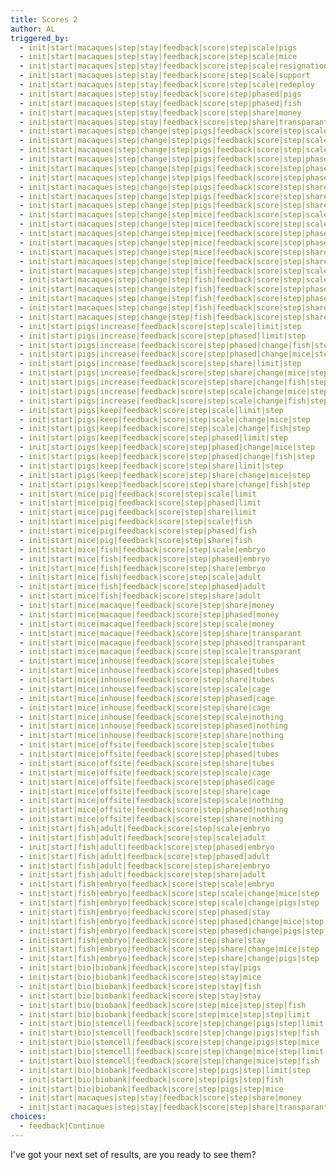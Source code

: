 ```yaml
---
title: Scores 2
author: AL
triggered_by:
  - init|start|macaques|step|stay|feedback|score|step|scale|pigs
  - init|start|macaques|step|stay|feedback|score|step|scale|mice
  - init|start|macaques|step|stay|feedback|score|step|scale|resignation
  - init|start|macaques|step|stay|feedback|score|step|scale|support
  - init|start|macaques|step|stay|feedback|score|step|scale|redeploy
  - init|start|macaques|step|stay|feedback|score|step|phased|pigs
  - init|start|macaques|step|stay|feedback|score|step|phased|fish
  - init|start|macaques|step|stay|feedback|score|step|share|money
  - init|start|macaques|step|stay|feedback|score|step|share|transparant
  - init|start|macaques|step|change|step|pigs|feedback|score|step|scale|limit|step
  - init|start|macaques|step|change|step|pigs|feedback|score|step|scale|change|mice|step
  - init|start|macaques|step|change|step|pigs|feedback|score|step|scale|change|fish|step
  - init|start|macaques|step|change|step|pigs|feedback|score|step|phased|limit|step
  - init|start|macaques|step|change|step|pigs|feedback|score|step|phased|change|mice|step
  - init|start|macaques|step|change|step|pigs|feedback|score|step|phased|change|fish|step
  - init|start|macaques|step|change|step|pigs|feedback|score|step|share|limit|step
  - init|start|macaques|step|change|step|pigs|feedback|score|step|share|change|mice|step
  - init|start|macaques|step|change|step|pigs|feedback|score|step|share|change|fish|step
  - init|start|macaques|step|change|step|mice|feedback|score|step|scale|limit
  - init|start|macaques|step|change|step|mice|feedback|score|step|scale|fish
  - init|start|macaques|step|change|step|mice|feedback|score|step|phased|limit
  - init|start|macaques|step|change|step|mice|feedback|score|step|phased|fish
  - init|start|macaques|step|change|step|mice|feedback|score|step|share|limit
  - init|start|macaques|step|change|step|mice|feedback|score|step|share|fish
  - init|start|macaques|step|change|step|fish|feedback|score|step|scale|adult
  - init|start|macaques|step|change|step|fish|feedback|score|step|scale|embryo
  - init|start|macaques|step|change|step|fish|feedback|score|step|phased|adult
  - init|start|macaques|step|change|step|fish|feedback|score|step|phased|embryo
  - init|start|macaques|step|change|step|fish|feedback|score|step|share|adult
  - init|start|macaques|step|change|step|fish|feedback|score|step|share|embryo
  - init|start|pigs|increase|feedback|score|step|scale|limit|step
  - init|start|pigs|increase|feedback|score|step|phased|limit|step
  - init|start|pigs|increase|feedback|score|step|phased|change|fish|step
  - init|start|pigs|increase|feedback|score|step|phased|change|mice|step
  - init|start|pigs|increase|feedback|score|step|share|limit|step
  - init|start|pigs|increase|feedback|score|step|share|change|mice|step
  - init|start|pigs|increase|feedback|score|step|share|change|fish|step
  - init|start|pigs|increase|feedback|score|step|scale|change|mice|step
  - init|start|pigs|increase|feedback|score|step|scale|change|fish|step
  - init|start|pigs|keep|feedback|score|step|scale|limit|step
  - init|start|pigs|keep|feedback|score|step|scale|change|mice|step
  - init|start|pigs|keep|feedback|score|step|scale|change|fish|step
  - init|start|pigs|keep|feedback|score|step|phased|limit|step
  - init|start|pigs|keep|feedback|score|step|phased|change|mice|step
  - init|start|pigs|keep|feedback|score|step|phased|change|fish|step
  - init|start|pigs|keep|feedback|score|step|share|limit|step
  - init|start|pigs|keep|feedback|score|step|share|change|mice|step
  - init|start|pigs|keep|feedback|score|step|share|change|fish|step
  - init|start|mice|pig|feedback|score|step|scale|limit
  - init|start|mice|pig|feedback|score|step|phased|limit
  - init|start|mice|pig|feedback|score|step|share|limit
  - init|start|mice|pig|feedback|score|step|scale|fish
  - init|start|mice|pig|feedback|score|step|phased|fish
  - init|start|mice|pig|feedback|score|step|share|fish
  - init|start|mice|fish|feedback|score|step|scale|embryo
  - init|start|mice|fish|feedback|score|step|phased|embryo
  - init|start|mice|fish|feedback|score|step|share|embryo
  - init|start|mice|fish|feedback|score|step|scale|adult
  - init|start|mice|fish|feedback|score|step|phased|adult
  - init|start|mice|fish|feedback|score|step|share|adult
  - init|start|mice|macaque|feedback|score|step|share|money
  - init|start|mice|macaque|feedback|score|step|phased|money
  - init|start|mice|macaque|feedback|score|step|scale|money
  - init|start|mice|macaque|feedback|score|step|share|transparant
  - init|start|mice|macaque|feedback|score|step|phased|transparant
  - init|start|mice|macaque|feedback|score|step|scale|transparant
  - init|start|mice|inhouse|feedback|score|step|scale|tubes
  - init|start|mice|inhouse|feedback|score|step|phased|tubes
  - init|start|mice|inhouse|feedback|score|step|share|tubes
  - init|start|mice|inhouse|feedback|score|step|scale|cage
  - init|start|mice|inhouse|feedback|score|step|phased|cage
  - init|start|mice|inhouse|feedback|score|step|share|cage
  - init|start|mice|inhouse|feedback|score|step|scale|nothing
  - init|start|mice|inhouse|feedback|score|step|phased|nothing
  - init|start|mice|inhouse|feedback|score|step|share|nothing
  - init|start|mice|offsite|feedback|score|step|scale|tubes
  - init|start|mice|offsite|feedback|score|step|phased|tubes
  - init|start|mice|offsite|feedback|score|step|share|tubes
  - init|start|mice|offsite|feedback|score|step|scale|cage
  - init|start|mice|offsite|feedback|score|step|phased|cage
  - init|start|mice|offsite|feedback|score|step|share|cage
  - init|start|mice|offsite|feedback|score|step|scale|nothing
  - init|start|mice|offsite|feedback|score|step|phased|nothing
  - init|start|mice|offsite|feedback|score|step|share|nothing
  - init|start|fish|adult|feedback|score|step|scale|embryo
  - init|start|fish|adult|feedback|score|step|scale|adult
  - init|start|fish|adult|feedback|score|step|phased|embryo
  - init|start|fish|adult|feedback|score|step|phased|adult
  - init|start|fish|adult|feedback|score|step|share|embryo
  - init|start|fish|adult|feedback|score|step|share|adult
  - init|start|fish|embryo|feedback|score|step|scale|embryo
  - init|start|fish|embryo|feedback|score|step|scale|change|mice|step
  - init|start|fish|embryo|feedback|score|step|scale|change|pigs|step
  - init|start|fish|embryo|feedback|score|step|phased|stay
  - init|start|fish|embryo|feedback|score|step|phased|change|mice|step
  - init|start|fish|embryo|feedback|score|step|phased|change|pigs|step
  - init|start|fish|embryo|feedback|score|step|share|stay
  - init|start|fish|embryo|feedback|score|step|share|change|mice|step
  - init|start|fish|embryo|feedback|score|step|share|change|pigs|step
  - init|start|bio|biobank|feedback|score|step|stay|pigs
  - init|start|bio|biobank|feedback|score|step|stay|mice
  - init|start|bio|biobank|feedback|score|step|stay|fish
  - init|start|bio|biobank|feedback|score|step|stay|stay
  - init|start|bio|biobank|feedback|score|step|mice|step|step|fish
  - init|start|bio|biobank|feedback|score|step|mice|step|step|limit
  - init|start|bio|stemcell|feedback|score|step|change|pigs|step|limit|step
  - init|start|bio|stemcell|feedback|score|step|change|pigs|step|fish
  - init|start|bio|stemcell|feedback|score|step|change|pigs|step|mice
  - init|start|bio|stemcell|feedback|score|step|change|mice|step|limit
  - init|start|bio|stemcell|feedback|score|step|change|mice|step|fish
  - init|start|bio|biobank|feedback|score|step|pigs|step|limit|step
  - init|start|bio|biobank|feedback|score|step|pigs|step|fish
  - init|start|bio|biobank|feedback|score|step|pigs|step|mice
  - init|start|macaques|step|stay|feedback|score|step|share|money
  - init|start|macaques|step|stay|feedback|score|step|share|transparant
choices:
  - feedback|Continue
---
```

I've got your next set of results, are you ready to see them?
